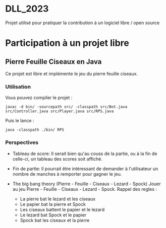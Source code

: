 # DLL_2023

Projet utilisé pour pratiquer la contribution à un logiciel libre / open source

# Participation à un projet libre

## Pierre Feuille Ciseaux en Java

Ce projet est libre et implémente le jeu du pierre feuille ciseaux.

### Utilisation

Vous pouvez compiler le projet :

```
javac -d bin/ -sourcepath src/ -classpath src/Bot.java src/Controller.java src/Player.java src/RPS.java
```

Puis le lance :

```
java -classpath ./bin/ RPS
```

### Perspectives

- Tableau de score:
Il serait bien qu'au couss de la partie, ou à la fin de celle-ci, un tableau
des scores soit affiché.

- Fin de partie:
Il pourrait être intéressant de demander à l'utilisateur un nombre de manches à
remporter pour gagner le jeu.

- The big bang theory (Pierre - Feuille - Ciseaux - Lezard - Spock)
Jouer au jeu Pierre - Feuille - Ciseaux - Lezard - Spock. Rappel des regles :
  - La pierre bat le lezard et les ciseaux
  - Le papier bat la pierre et Spock
  - Les ciseaux battent le papier et le lezard
  - Le lezard bat Spock et le papier
  - Spock bat les ciseaux et la pierre

